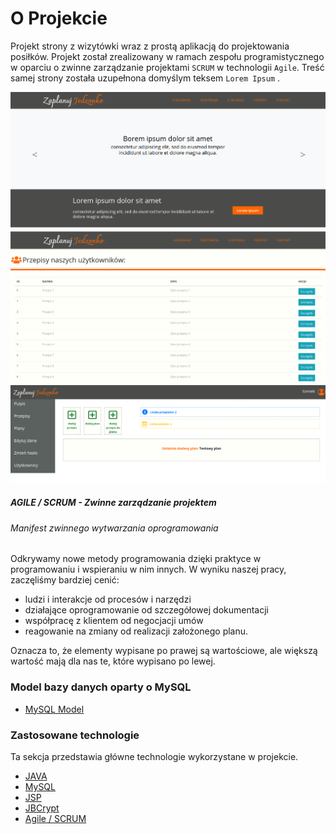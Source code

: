 # O Projekcie

Projekt strony z wizytówki wraz z prostą aplikacją do projektowania posiłków. Projekt został zrealizowany w ramach 
zespołu programistycznego w oparciu o zwinne zarządzanie projektami ``SCRUM`` w technologii ``Agile``. Treść samej strony została 
uzupełnona domyślym teksem ````Lorem Ipsum```` .

![Screenshot](https://github.com/yarim83/meal_planner_scrum/blob/master/src/main/resources/screens/zaplanuj%20jedzonko_1.png)
![Screenshot](https://github.com/yarim83/meal_planner_scrum/blob/master/src/main/resources/screens/zaplanuj%20jedzonko_2.png)
![Screenshot](https://github.com/yarim83/meal_planner_scrum/blob/master/src/main/resources/screens/zaplanuj%20jedzonko_3.png)


##### AGILE / SCRUM  - Zwinne zarządzanie projektem

###### Manifest zwinnego wytwarzania oprogramowania

Odkrywamy nowe metody programowania dzięki praktyce w
programowaniu i wspieraniu w nim innych. W wyniku naszej pracy,
zaczęliśmy bardziej
cenić:

* ludzi i interakcje od procesów i narzędzi
* działające oprogramowanie od szczegółowej dokumentacji
* współpracę z klientem od negocjacji umów
* reagowanie na zmiany od realizacji założonego planu.

Oznacza to, że elementy wypisane po prawej są wartościowe, ale
większą wartość mają dla nas te, które wypisano po lewej.

### Model bazy danych oparty o MySQL

* [MySQL Model](https://github.com/yarim83/meal_planner_scrum/tree/master/src/main/resources/sql) 

### Zastosowane technologie
Ta sekcja przedstawia główne technologie wykorzystane w projekcie.
* [JAVA](https://docs.oracle.com/en/java/)
* [MySQL](https://www.mysql.com/)
* [JSP](https://en.wikipedia.org/wiki/JavaServer_Pages)
* [JBCrypt](https://mvnrepository.com/artifact/org.mindrot/jbcrypt)
* [Agile / SCRUM](https://www.scrumguides.org/)